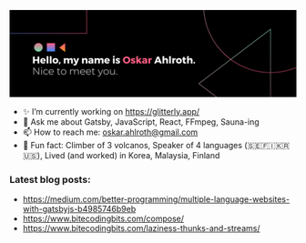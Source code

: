 ![Screenshot](banner.png)

- ✨ I’m currently working on https://glitterly.app/
- 💬 Ask me about Gatsby, JavaScript, React, FFmpeg, Sauna-ing
- 📫 How to reach me: oskar.ahlroth@gmail.com
- 🚀 Fun fact: Climber of 3 volcanos, Speaker of 4 languages (🇸🇪🇫🇮🇰🇷🇺🇸), Lived (and worked) in Korea, Malaysia, Finland

### Latest blog posts:
- https://medium.com/better-programming/multiple-language-websites-with-gatsbyjs-b4985746b9eb
- https://www.bitecodingbits.com/compose/
- https://www.bitecodingbits.com/laziness-thunks-and-streams/


